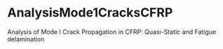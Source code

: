 # AnalysisMode1CracksCFRP
Analysis of Mode I Crack Propagation in CFRP: Quasi-Static and Fatigue delamination
